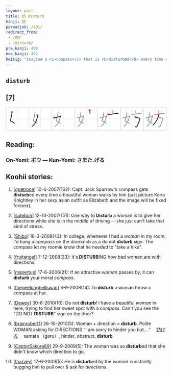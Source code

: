 ```yaml
---
layout: post
title: 妨 disturb
kanji: 妨
permalink: /491/
redirect_from:
 - /妨/
 - /disturb/
pre_kanji: 490
nex_kanji: 492
heisig: "Imagine a <i>compass</i> that is <b>disturbed</b> every time a <i>woman</i> passes by, sending the needle spinning madly round and round."
---
```


## `disturb`

## [7]

<div class="stroke"><img src="../images/E5A6A8.png" /></div>

## Reading:

### On-Yomi: ボウ &mdash; Kun-Yomi: さまた.げる

## Koohii stories:

1) [<a href="http://kanji.koohii.com/profile/gpetroce">gpetroce</a>] 10-6-2007(162): Capt. Jack Sparrow&#039;s compass gets<strong> disturb</strong>ed every time a beautiful woman walks by him (just picture Keira Knightley in her sexy asian outfit as Elizabeth and the image will be fixed forever). 

2) [<a href="http://kanji.koohii.com/profile/sutebun">sutebun</a>] 12-10-2007(151): One way to<strong> Disturb</strong> a woman is to give her directions while she is in the middle of driving -- she just can&#039;t take that kind of stress. 

3) [<a href="http://kanji.koohii.com/profile/Shibo">Shibo</a>] 18-3-2008(43): In college, whenever I had a <em>woman</em> in my room, I&#039;d hang a <em>compass</em> on the doorknob as a do not <strong>disturb</strong> sign. The compass let my roomie know that he needed to &quot;take a hike&quot;. 

4) [<a href="http://kanji.koohii.com/profile/fruitangel">fruitangel</a>] 7-12-2008(33): It&#039;s<strong> DISTURB</strong>ING how bad women are with directions. 

5) [<a href="http://kanji.koohii.com/profile/mspertus">mspertus</a>] 17-6-2006(21): If an attractive <em>woman</em> passes by, it can<strong> disturb</strong> your moral <em>compass</em>. 

6) [<a href="http://kanji.koohii.com/profile/thegeelonghellswan">thegeelonghellswan</a>] 3-9-2008(14): To<strong> disturb</strong> a woman throw a compass at her. 

7) [<a href="http://kanji.koohii.com/profile/Dewey">Dewey</a>] 30-8-2010(10): Do not<strong> disturb</strong>! I have a beautiful <em>woman</em> in here, trying to find her sweet spot with a <em>compass</em>. Can&#039;t you see the &quot;DO NOT<strong> DISTURB</strong>&quot; sign on the door? 

8) [<a href="http://kanji.koohii.com/profile/brainrobert1">brainrobert1</a>] 26-10-2010(5): Woman + direction =<strong> disturb</strong>. Polite WOMAN asking for DIRECTIONS &quot;I am sorry to hinder you but....&quot;　  <a href="http://jisho.org/kanji/details/妨げる">妨げる</a>  　samata （geru）, hinder, obstruct,<strong> disturb</strong>. 

9) [<a href="http://kanji.koohii.com/profile/CaptorSakura89">CaptorSakura89</a>] 29-9-2009(5): The woman was so<strong> disturb</strong>ed that she didn&#039;t know which direction to go. 

10) [<a href="http://kanji.koohii.com/profile/tharvey">tharvey</a>] 17-6-2009(5): He is<strong> disturb</strong>ed by the <em>woman</em> constantly bugging him to pull over &amp; ask for <em>directions</em>. 
